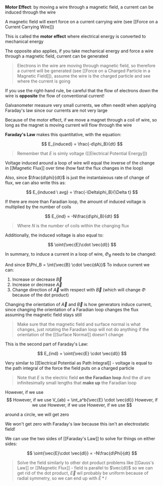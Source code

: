 **Motor Effect**: by moving a wire through a magnetic field, a current can be induced through the wire

A magnetic field will exert force on a current carrying wire (see [[Force on a Current Carrying Wire]])

This is called the **motor effect** where electrical energy is converted to mechanical energy

The opposite also applies, if you take mechanical energy and force a wire through a magnetic field, current can be generated

> Electrons in the wire are moving through magnetic field, so therefore a current will be generated (see [[Force on a Charged Particle in a Magnetic Field]]), assume the wire is the charged particle and see where the current is going

If you use the right-hand rule, be careful that the flow of electrons down the wire is **opposite** the flow of conventional current!

Galvanometer measure very small currents, we often needit when applying Faraday's law since our currents are not very large

Because of the motor effect, if we move a magnet through a coil of wire, so long as the magnet is moving current will flow through the wire

**Faraday's Law** makes this quantitative, with the equation:

$$
E_{induced} = \frac{-d\phi_B}{dt}
$$

> Remember that $E$ is simly voltage ([[Electrical Potential Energy]])

Voltage induced around a loop of wire will equal the inverse of the change in [[Magnetic Flux]] over time (how fast the flux changes in the loop)

Also, since $\frac{d\phi}{dt}$ is just the instantaieous rate of change of flux, we can also write this as:

$$
E_{induced \ avg} = \frac{-\Delta\phi_B}{\Delta t}
$$

If there are more than Faradian loop, the amount of induced voltage is multiplied by the number of coils

$$
E_{ind} = -N\frac{d\phi_B}{dt}
$$

> Where $N$ is the number of coils within the changing flux

Additionally, the induced voltage is also equal to:

$$
\oint{\vec{E}\cdot \vec{dl}}
$$

In summary, to induce a current in a loop of wire, $\Phi_B$ needs to be changed:

And since $\Phi_B = \int{\vec{B} \cdot \vec{dA}}$
To induce current we can:
1. Increase or decrease $\vec{B}$
2. Increase or decrease $\vec{A}$
3. Change direction of $\vec{A}$ with respect with  $\vec{B}$ (which will change $\Phi$ because of the dot product)

Changing the orientation of $\vec{A}$ and $\vec{B}$ is how generators induce current, since changing the orientation of a Faradian loop changes the flux assuming the magnetic field stays still

> Make sure that the magnetic field and surface normal is what changes, just rotating the Faradian loop will not do anything if the orientation of the [[Surface Normal]] doesn't change


This is the second part of Faraday's Law: 

$$
E_{ind} = \oint{\vec{E} \cdot \vec{dl}}
$$

Very similar to [[Electrical Potential as Path Integral]] - voltage is equal to the path integral of the force the field puts on a charged particle

> Note that $E$ is the electric field **on the Faradian loop**
> And the $dl$ are infinitesimally small lengths that **make up** the Faradian loop

However, if we use $$
However, if we use V_{ab} = \int_a^b{\vec{E} \cdot \vec{dl}}
However, if we use 
However, if we use 
However, if we use $$

around a circle, we will get zero

We won't get zero with Faraday's law because this isn't an electrostatic field!

We can use the two sides of [[Faraday's Law]] to solve for things on either sides:

$$
\oint{\vec{E}\cdot \vec{dl}} = -N\frac{d\Phi}{dt}
$$

> Solve the field similarly to other dot product problems like [[Gauss's Law]] or [[Magnetic Flux]] - field is parallel to $\vec{dl}$ so we can get rid of the dot product, $\vec{E}$ wil probably be uniform because of radial symmetry, so we can end up with $E* l$

